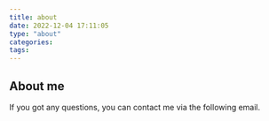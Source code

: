 ```yaml
---
title: about
date: 2022-12-04 17:11:05
type: "about"
categories:
tags:
---
```


## About me

If you got any questions, you can contact me via the following email.
